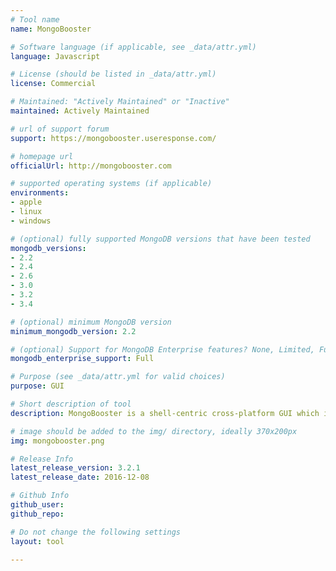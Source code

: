 ```yaml
---
# Tool name
name: MongoBooster

# Software language (if applicable, see _data/attr.yml)
language: Javascript

# License (should be listed in _data/attr.yml)
license: Commercial

# Maintained: "Actively Maintained" or "Inactive"
maintained: Actively Maintained

# url of support forum
support: https://mongobooster.useresponse.com/

# homepage url
officialUrl: http://mongobooster.com

# supported operating systems (if applicable)
environments:
- apple
- linux
- windows

# (optional) fully supported MongoDB versions that have been tested
mongodb_versions:
- 2.2
- 2.4
- 2.6
- 3.0
- 3.2
- 3.4

# (optional) minimum MongoDB version
minimum_mongodb_version: 2.2

# (optional) Support for MongoDB Enterprise features? None, Limited, Full
mongodb_enterprise_support: Full

# Purpose (see _data/attr.yml for valid choices)
purpose: GUI

# Short description of tool
description: MongoBooster is a shell-centric cross-platform GUI which includes features such as update-in-place, Lodash & Moment.js integration, ES6 syntax support, and code completion.

# image should be added to the img/ directory, ideally 370x200px
img: mongobooster.png

# Release Info
latest_release_version: 3.2.1
latest_release_date: 2016-12-08

# Github Info
github_user: 
github_repo: 

# Do not change the following settings
layout: tool

---
```

